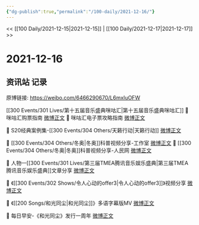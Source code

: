 ```yaml
---
{"dg-publish":true,"permalink":"/100-daily/2021-12-16/"}
---
```



<< [[100 Daily/2021-12-15\|2021-12-15]] | [[100 Daily/2021-12-17\|2021-12-17]] >>

# 2021-12-16

## 资讯站 记录

原博链接: https://weibo.com/6466290670/L6mxIuOFW

[[300 Events/301 Lives/第十五届音乐盛典咪咕汇\|第十五届音乐盛典咪咕汇]]
💫 咪咕汇购票指南 [微博正文](https://m.weibo.cn/6466290670/4715032418193098)
💫 咪咕汇电子票攻略指南 [微博正文](https://m.weibo.cn/6466290670/4714993222945298)

💫 S20经典案例集-[[300 Events/304 Others/天籁行动\|天籁行动]] [微博正文](https://m.weibo.cn/6466290670/4715055684256337)

💫 [[300 Events/304 Others/冬奥\|冬奥]]科普视频分享-工作室 [微博正文](https://m.weibo.cn/6466290670/4715139146187653)
💫 [[300 Events/304 Others/冬奥\|冬奥]]科普视频分享-人民网 [微博正文](https://m.weibo.cn/6466290670/4715122394665880)

💫 人物—[[300 Events/301 Lives/第三届TMEA腾讯音乐娱乐盛典\|第三届TMEA腾讯音乐娱乐盛典]]文章分享 [微博正文](https://m.weibo.cn/6466290670/4715142283528583)

💫 《[[300 Events/302 Shows/令人心动的offer3\|令人心动的offer3]]》视频分享 [微博正文](https://m.weibo.cn/6466290670/4714982803245208)

💫 《[[200 Songs/和光同尘\|和光同尘]]》多语字幕版MV [微博正文](https://m.weibo.cn/6466290670/4715140702538165)

💫 每日早安-《和光同尘》发行一周年 [微博正文](https://m.weibo.cn/6466290670/4714942491788344)

